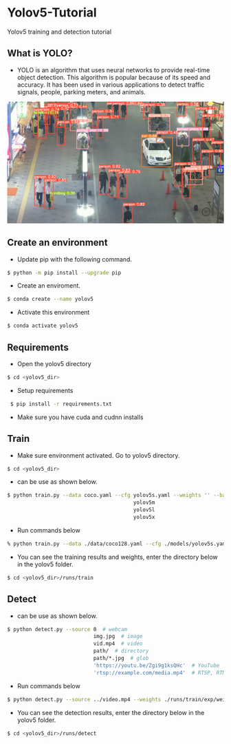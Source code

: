 # Yolov5-Tutorial
Yolov5 training and detection tutorial

## What is YOLO?
* YOLO is an algorithm that uses neural networks to provide real-time object detection. This algorithm is popular because of its speed and accuracy. It has been used in various applications to detect traffic signals, people, parking meters, and animals.

![YOLO](https://raw.githubusercontent.com/safakgunes/Yolov5-Tutorial/main/img_results.png)


## Create an environment

* Update pip with the following command.
```bash
$ python -m pip install --upgrade pip
```
* Create an enviroment.
```bash 
$ conda create --name yolov5 
```
* Activate this environment
```bash
$ conda activate yolov5
```
## Requirements

* Open the yolov5 directory
```bash
$ cd <yolov5_dir>
```
* Setup requirements
```bash
 $ pip install -r requirements.txt
```
* Make sure you have cuda and cudnn installs

## Train

* Make sure environment activated. Go to yolov5 directory.
```bash
$ cd <yolov5_dir>
```

* can be use as shown below.

```bash
$ python train.py --data coco.yaml --cfg yolov5s.yaml --weights '' --batch-size 64
                                         yolov5m                                40
                                         yolov5l                                24
                                         yolov5x                                16
```       
* Run commands below
```bash
% python train.py --data ./data/coco128.yaml --cfg ./models/yolov5s.yaml  --batch 64
```
* You can see the training results and  weights, enter the directory below in the yolov5 folder.

```bash
$ cd <yolov5_dir>/runs/train
```
## Detect

* can be use as shown below.

```bash
$ python detect.py --source 0  # webcam
                            img.jpg  # image
                            vid.mp4  # video
                            path/  # directory
                            path/*.jpg  # glob
                            'https://youtu.be/Zgi9g1ksQHc'  # YouTube
                            'rtsp://example.com/media.mp4'  # RTSP, RTMP, HTTP stream
```
* Run commands below

```bash
$ python detect.py --source ../video.mp4 --weights ./runs/train/exp/weights/best.pt --conf 0.5
```                                 
*  You can see the detection results, enter the directory below in the yolov5 folder.     

```bash
$ cd <yolov5_dir>/runs/detect
```


                                 
                                 
